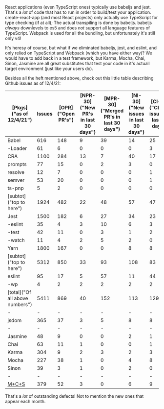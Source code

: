 React applications (even TypeScript ones) typically use babeljs and jest.
That's a *lot* of code that has to run in order to build/test your application.
create-react-app (and most React projects) only actually use TypeScript for type checking (if at all);  The actual transpiling is done by babeljs.
babeljs *always* downlevels to es5 and does *not* support all language features of TypeScript.
Webpack is used for all the bundling, but unfortunately it's still only v4!

It's heresy of course, but what if we eliminated babeljs, jest, and eslint, and only relied on TypeScript and Webpack (which you have either way)?
We would have to add back in a test framework, but Karma, Mocha, Chai, Sinon, Jasmine are all great substitutes that test your code in it's actuall target environment (just like your users do).

Besides all the heft mentioned above, check out this little table describing Github issues as of 12/4/21:

| [Pkgs]("as of 12/4/21") | Issues | [OPR]("Open PR's") | [NPR\-30]("New PR's in last 30 days") | [MPR\-30]("Merged PR's in last 30 days") | [NI\-30]("New issues in last 30 days") | [CI\-30]("Closed issues in last 30 days") |
|---------------|--------|-----|---------|---------|--------|--------|
| Babel | 616 | 148 | 9 | 39 | 14 | 25 |
| \-Loader | 61 | 6 | 0 | 0 | 0 | 3 |
| CRA | 1100 | 284 | 13 | 7 | 40 | 17 |
| prompts | 77 | 15 | 0 | 2 | 3 | 0 |
| resolve | 12 | 7 | 0 | 0 | 0 | 1 |
| semver | 53 | 20 | 0 | 0 | 0 | 1 |
| ts\-pnp | 5 | 2 | 0 | 0 | 0 | 0 |
| [subtot]("top to here") | 1924 | 482 | 22 | 48 | 57 | 47 |
| Jest | 1500 | 182 | 6 | 27 | 34 | 23 |
| \-eslint | 35 | 4 | 3 | 10 | 6 | 3 |
| \-test | 42 | 11 | 0 | 3 | 1 | 2 |
| \-watch | 11 | 4 | 2 | 5 | 2 | 0 |
| Yarn | 1800 | 167 | 0 | 0 | 8 | 8 |
| [subtot]("top to here") | 5312 | 850 | 33 | 93 | 108 | 83 |
| eslint | 95 | 17 | 5 | 57 | 11 | 44 |
| \-wp | 4 | 2 | 2 | 2 | 2 | 2 |
| [total]("Of all above numbers") | 5411 | 869 | 40 | 152 | 113 | 129 | 
-|-|-|-|-|-|-
| jsdom | 365 | 37 | 3 | 5 | 8 | 8 |
-|-|-|-|-|-|-
| Jasmine | 48 | 9 | 0 | 0 | 2 | 1 |
| Chai | 63 | 11 | 1 | 0 | 0 | 1 |
| Karma | 304 | 9 | 2 | 3 | 2 | 3 |
| Mocha | 227 | 38 | 1 | 0 | 4 | 8 |
| Sinon | 39 | 3 | 1 | 0 | 2 | 0 |
-|-|-|-|-|-|-
|  [M+C+S]("Mocah,Chai,Sinon") | 379 | 52 | 3 | 0 | 6 | 9 |
That's a *lot* of outstanding defects!  Not to mention the new ones that appear each month.
